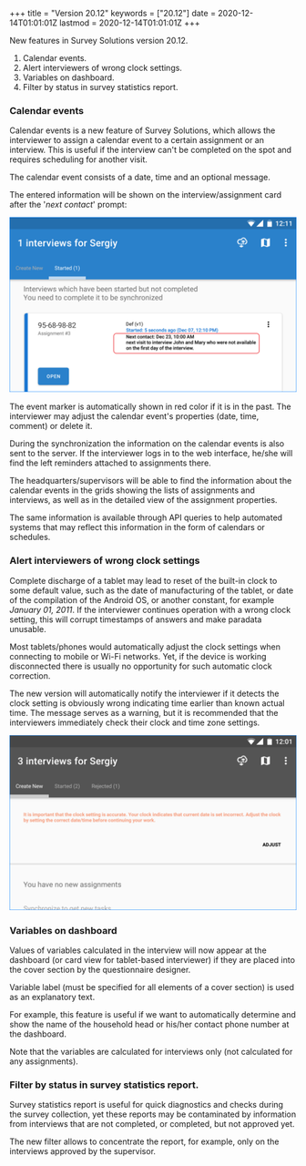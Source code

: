 +++
title = "Version 20.12"
keywords = ["20.12"]
date = 2020-12-14T01:01:01Z
lastmod = 2020-12-14T01:01:01Z
+++

New features in Survey Solutions version 20.12.

1. Calendar events.
2. Alert interviewers of wrong clock settings.
3. Variables on dashboard.
4. Filter by status in survey statistics report.

### Calendar events

Calendar events is a new feature of Survey Solutions, which allows the
interviewer to assign a calendar event to a certain assignment or an
interview. This is useful if the interview can't be completed on the
spot and requires scheduling for another visit.

The calendar event consists of a date, time and an optional message.

The entered information will be shown on the interview/assignment card after
the '*next contact*' prompt:

<CENTER>
<A href="images/calendar_event.png">
<img src="images/calendar_event.png" width=800>
</A>
</CENTER>


The event marker is automatically shown in red color if it is in the past.
The interviewer may adjust the calendar event's properties (date, time,
  comment) or delete it.

During the synchronization the information on the calendar events is also
sent to the server. If the interviewer logs in to the web interface, he/she
will find the left reminders attached to assignments there.

The headquarters/supervisors will be able to find the information about the
calendar events in the grids showing the lists of assignments and interviews,
as well as in the detailed view of the assignment properties.

The same information is available through API queries to help automated
systems that may reflect this information in the form of calendars or
schedules.

### Alert interviewers of wrong clock settings

Complete discharge of a tablet may lead to reset of the built-in clock to
some default value, such as the date of manufacturing of the tablet, or
date of the compilation of the Android OS, or another constant, for
example *January 01, 2011*. If the interviewer continues operation with a
wrong clock setting, this will corrupt timestamps of answers and make
paradata unusable.

Most tablets/phones would automatically adjust the clock settings when
connecting to mobile or Wi-Fi networks. Yet, if the device is working
disconnected there is usually no opportunity for such automatic clock
correction.

The new version will automatically notify the interviewer if it detects the
clock setting is obviously wrong indicating time earlier than known actual
time. The message serves as a warning, but it is recommended that the
interviewers immediately check their clock and time zone settings.

<CENTER>
<A href="images/clock_alert.png">
<img src="images/clock_alert.png" width=800>
</A>
</CENTER>

### Variables on dashboard

Values of variables calculated in the interview will now appear at the
dashboard (or card view for tablet-based interviewer) if they are placed
into the cover section by the questionnaire designer.

Variable label (must be specified for all elements of a cover section) is
used as an explanatory text.

For example, this feature is useful if we want to automatically determine
and show the name of the household head or his/her contact phone number
at the dashboard.

Note that the variables are calculated for interviews only (not calculated for
any assignments).

### Filter by status in survey statistics report.

Survey statistics report is useful for quick diagnostics and checks during
the survey collection, yet these reports may be contaminated by information
from interviews that are not completed, or completed, but not approved yet.

The new filter allows to concentrate the report, for example, only on the
interviews approved by the supervisor.
